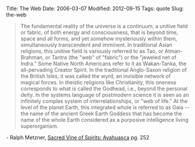 Title: The Web
Date: 2006-03-07
Modified: 2012-09-15
Tags: quote
Slug: the-web

<blockquote>The fundamental reality of the universe is a continuum, a unitive field or fabric, of both energy and consciousness, that is beyond time, space and all forms, and yet somehow mysteriously within them, simultaneously transcendent and imminent. In traditional Asian religions, this unitive field is variously referred to as Tao, or Atman-Brahman, or Tantra (the "web" of "fabric") or the "jeweled net of Indra." Some Native North Americans refer to it as Wakan-Tanka, the all-pervading Creator Spirit. In the traditional Anglo-Saxon religion of the British Isles, it was called the wyrd, an invisible network of magical forces. In theistic religions like Christianity, this oneness corresponds to what is called the Godhead, i.e., beyond the personal deity. In the systems language of postmodern science it is seen as an infinitely complex system of interrelationships, or "web of life." At the level of the planet Earth, this integrated whole is referred to as Gaia -- the name of the ancient Greek Earth Goddess that has become the name of the whole Earth considered as a purposive intelligence living superorganism.</blockquote>
- Ralph Metzner, <a href="http://www.pig-monkey.com/2006/03/04/sacred-vine-of-spirits-ayahuasca/" >Sacred Vine of Spirits: Ayahuasca</a> pg. 252
